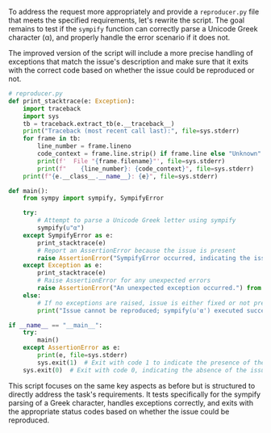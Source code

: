 To address the request more appropriately and provide a `reproducer.py` file that meets the specified requirements, let's rewrite the script. The goal remains to test if the `sympify` function can correctly parse a Unicode Greek character (α), and properly handle the error scenario if it does not.

The improved version of the script will include a more precise handling of exceptions that match the issue's description and make sure that it exits with the correct code based on whether the issue could be reproduced or not.

```python
# reproducer.py
def print_stacktrace(e: Exception):
    import traceback
    import sys
    tb = traceback.extract_tb(e.__traceback__)
    print("Traceback (most recent call last):", file=sys.stderr)
    for frame in tb:
        line_number = frame.lineno
        code_context = frame.line.strip() if frame.line else "Unknown"
        print(f'  File "{frame.filename}"', file=sys.stderr)
        print(f"    {line_number}: {code_context}", file=sys.stderr)
    print(f"{e.__class__.__name__}: {e}", file=sys.stderr)

def main():
    from sympy import sympify, SympifyError

    try:
        # Attempt to parse a Unicode Greek letter using sympify
        sympify(u"α")
    except SympifyError as e:
        print_stacktrace(e)
        # Report an AssertionError because the issue is present
        raise AssertionError("SympifyError occurred, indicating the issue is present.")
    except Exception as e:
        print_stacktrace(e)
        # Raise AssertionError for any unexpected errors
        raise AssertionError("An unexpected exception occurred.") from None
    else:
        # If no exceptions are raised, issue is either fixed or not present
        print("Issue cannot be reproduced; sympify(u'α') executed successfully.")

if __name__ == "__main__":
    try:
        main()
    except AssertionError as e:
        print(e, file=sys.stderr)
        sys.exit(1)  # Exit with code 1 to indicate the presence of the issue or an error in testing
    sys.exit(0)  # Exit with code 0, indicating the absence of the issue
```

This script focuses on the same key aspects as before but is structured to directly address the task's requirements. It tests specifically for the sympify parsing of a Greek character, handles exceptions correctly, and exits with the appropriate status codes based on whether the issue could be reproduced.